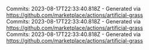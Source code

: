 Commits: 2023-08-17T22:33:40.818Z - Generated via https://github.com/marketplace/actions/artificial-grass
<br>
Commits: 2023-08-17T22:33:40.818Z - Generated via https://github.com/marketplace/actions/artificial-grass
<br>
Commits: 2023-08-17T22:33:40.818Z - Generated via https://github.com/marketplace/actions/artificial-grass
<br>
